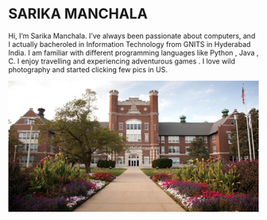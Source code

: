 # SARIKA MANCHALA
Hi, I’m Sarika Manchala. I’ve always been passionate about computers, and I actually bacheroled in Information Technology from GNITS in Hyderabad India. I am familiar with different programming languages like Python , Java , C. I enjoy travelling and experiencing adventurous games . I love wild photography and started clicking few pics in US.

![Northwest](https://github.com/sarikamanchala/assignment2-Manchala/blob/main/Image.jpg)